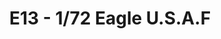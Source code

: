 ---
layout: product
title: " E13 - 1/72 Eagle U.S.A.F"
price: "2500" 
desc: "Maketa"
img_path: "/assets/img/HASE 00543.webp"
brand: "Hasegawa"
available: false
special_offer: false
new: false
soon: false
cat: "010000"
subcat: "015700"
subsubcat: "0N/A"
sifra: "HASE 00543"
popular: false
spec: false
---